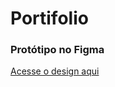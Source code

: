 # Portifolio
### Protótipo no Figma
[Acesse o design aqui]([https://www.figma.com/file/SEU-LINK](https://www.figma.com/design/hIznrinvtoIqDLvTC4qaRd/Prototipo-Portifólio-Victor?node-id=0-1&p=f))
